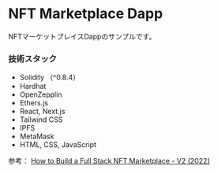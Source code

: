 # NFT Marketplace Dapp
NFTマーケットプレイスDappのサンプルです。

### 技術スタック
- Solidity （^0.8.4）
- Hardhat
- OpenZepplin
- Ethers.js
- React, Next.js
- Tailwind CSS
- IPFS
- MetaMask
- HTML, CSS, JavaScript


参考： [How to Build a Full Stack NFT Marketplace - V2 (2022)](https://dev.to/edge-and-node/building-scalable-full-stack-apps-on-ethereum-with-polygon-2cfb)
